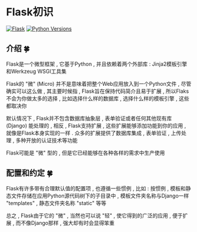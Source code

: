 # Flask初识

[![Flask](https://img.shields.io/badge/flask%20version-0.12.2-blue.svg)](https://pypi.org/project/Flask/)
[![Python Versions](https://img.shields.io/badge/python-2.x%2C%203.x-blue.svg)](https://www.python.org/)








<extoc></extoc>

## 介绍  🍀

Flask是一个微型框架 , 它基于Python , 并且依赖着两个外部库 : Jinja2模板引擎和Werkzeug WSGI工具集

Flask的 "微" (Micro) 并不是意味着把整个Web应用放入到一个Python文件 , 尽管确实可以这么做 , 其主要时候指 , Flask旨在保持代码简介且易于扩展 , 所以Flaks不会为你做太多的选择 , 比如选择什么样的数据库 , 选择什么样的模板引擎 , 这些都取决你

默认情况下 , Flask并不包含数据库抽象层 , 表单验证或者任何其他现有库 (Django) 能处理的 , 相反 , Flask支持扩展 , 这些扩展能够添加功能到你的应用 , 就像是Flask本身实现的一样 . 众多的扩展提供了数据库集成 , 表单验证 , 上传处理 , 多种开放的认证技术等功能

Flask可能是 "微" 型的 , 但是它已经能够在各种各样的需求中生产使用

## 配置和约定  🍀

Flask有许多带有合理默认值的配置项 , 也遵循一些惯例 , 比如 : 按惯例 , 模板和静态文件存储在应用Python源代码树下的子目录中 , 模板文件夹名称与Django一样 "templates" , 静态文件夹名称 "static" 等等

总之 , Flask由于它的 "微" , 当然也可以说 "轻" , 使它得到的广泛的应用 , 便于扩展 , 而不像Django那样 , 强大却有时会显得笨重

